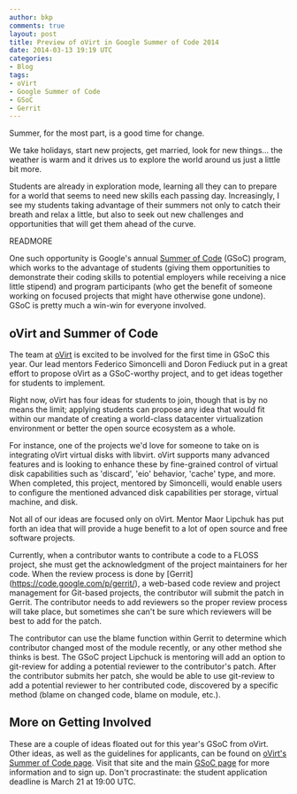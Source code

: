 ```yaml
---
author: bkp
comments: true
layout: post
title: Preview of oVirt in Google Summer of Code 2014
date: 2014-03-13 19:19 UTC
categories:
- Blog
tags:
- oVirt
- Google Summer of Code
- GSoC
- Gerrit
---
```

Summer, for the most part, is a good time for change. 

We take holidays, start new projects, get married, look for new things... the weather is warm and it drives us to explore the world around us just a little bit more.

Students are already in exploration mode, learning all they can to prepare for a world that seems to need new skills each passing day. Increasingly, I see my students taking advantage of their summers not only to catch their breath and relax a little, but also to seek out new challenges and opportunities that will get them ahead of the curve.

READMORE

One such opportunity is Google's annual [Summer of Code](http://www.google-melange.com/gsoc/homepage/google/gsoc2014) (GSoC) program, which works to the advantage of students (giving them opportunities to demonstrate their coding skills to potential employers while receiving a nice little stipend) and program participants (who get the benefit of someone working on focused projects that might have otherwise gone undone). GSoC is pretty much a win-win for everyone involved.

## oVirt and Summer of Code

The team at [oVirt](http://www.ovirt.org) is excited to be involved for the first time in GSoC this year. Our lead mentors Federico Simoncelli and Doron Fediuck put in a great effort to propose oVirt as a GSoC-worthy project, and to get ideas together for students to implement.

Right now, oVirt has four ideas for students to join, though that is by no means the limit; applying students can propose any idea that would fit within our mandate of creating a world-class datacenter virtualization environment or better the open source ecosystem as a whole.

For instance, one of the projects we'd love for someone to take on is integrating oVirt virtual disks with libvirt. oVirt supports many advanced features and is looking to enhance these by fine-grained control of virtual disk capabilities such as 'discard', 'eio' behavior, 'cache' type, and more. When completed, this project, mentored by Simoncelli, would enable users to configure the mentioned advanced disk capabilities per storage, virtual machine, and disk.

Not all of our ideas are focused only on oVirt. Mentor Maor Lipchuk has put forth an idea that will provide a huge benefit to a lot of open source and free software projects. 

Currently, when a contributor wants to contribute a code to a FLOSS project, she must get the acknowledgment of the project maintainers for her code. When the review process is done by [Gerrit] (https://code.google.com/p/gerrit/), a web-based code review and project management for Git-based projects, the contributor will submit the patch in Gerrit. The contributor needs to add reviewers so the proper review process will take place, but sometimes she can't be sure which reviewers will be best to add for the patch.

The contributor can use the blame function within Gerrit to determine which contributor changed most of the module recently, or any other method she thinks is best. The GSoC project Lipchuck is mentoring will add an option to git-review for adding a potential reviewer to the contributor's patch. After the contributor submits her patch, she would be able to use git-review to add a potential reviewer to her contributed code, discovered by a specific method (blame on changed code, blame on module, etc.).

## More on Getting Involved

These are a couple of ideas floated out for this year's GSoC from oVirt. Other ideas, as well as the guidelines for applicants, can be found on [oVirt's Summer of Code page](http://www.ovirt.org/Summer_of_Code). Visit that site and the main [GSoC page](http://www.google-melange.com/gsoc/homepage/google/gsoc2014) for more information and to sign up. Don't procrastinate: the student application deadline is March 21 at 19:00 UTC.
